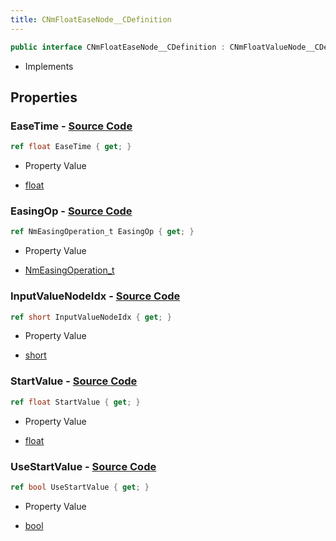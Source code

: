 ```yaml
---
title: CNmFloatEaseNode__CDefinition
---
```


```csharp
public interface CNmFloatEaseNode__CDefinition : CNmFloatValueNode__CDefinition, CNmValueNode__CDefinition, CNmGraphNode__CDefinition, ISchemaClass<CNmGraphNode__CDefinition>, ISchemaClass<CNmValueNode__CDefinition>, ISchemaClass<CNmFloatValueNode__CDefinition>, ISchemaClass<CNmFloatEaseNode__CDefinition>, ISchemaField, ISchemaClass, INativeHandle
```

- Implements

## Properties

### **EaseTime** - [Source Code](https://github.com/swiftly-solution/swiftlys2/blob/main/managed/src/SwiftlyS2.Generated/Schemas/Interfaces/CNmFloatEaseNode__CDefinition.cs#L16)

```csharp
ref float EaseTime { get; }
```

- Property Value

- [float](https://learn.microsoft.com/dotnet/api/system.single)

### **EasingOp** - [Source Code](https://github.com/swiftly-solution/swiftlys2/blob/main/managed/src/SwiftlyS2.Generated/Schemas/Interfaces/CNmFloatEaseNode__CDefinition.cs#L22)

```csharp
ref NmEasingOperation_t EasingOp { get; }
```

- Property Value

- [NmEasingOperation_t](/docs/api/shared/schemadefinitions/nmeasingoperation_t)

### **InputValueNodeIdx** - [Source Code](https://github.com/swiftly-solution/swiftlys2/blob/main/managed/src/SwiftlyS2.Generated/Schemas/Interfaces/CNmFloatEaseNode__CDefinition.cs#L20)

```csharp
ref short InputValueNodeIdx { get; }
```

- Property Value

- [short](https://learn.microsoft.com/dotnet/api/system.int16)

### **StartValue** - [Source Code](https://github.com/swiftly-solution/swiftlys2/blob/main/managed/src/SwiftlyS2.Generated/Schemas/Interfaces/CNmFloatEaseNode__CDefinition.cs#L18)

```csharp
ref float StartValue { get; }
```

- Property Value

- [float](https://learn.microsoft.com/dotnet/api/system.single)

### **UseStartValue** - [Source Code](https://github.com/swiftly-solution/swiftlys2/blob/main/managed/src/SwiftlyS2.Generated/Schemas/Interfaces/CNmFloatEaseNode__CDefinition.cs#L24)

```csharp
ref bool UseStartValue { get; }
```

- Property Value

- [bool](https://learn.microsoft.com/dotnet/api/system.boolean)

